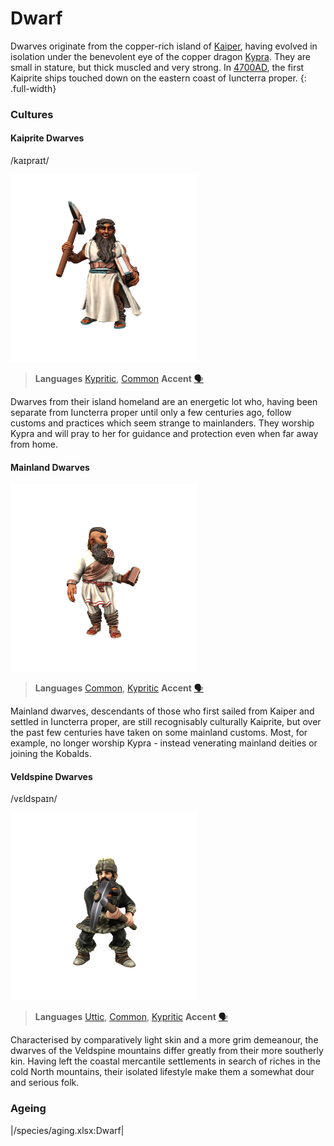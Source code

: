 # Dwarf

Dwarves originate from the copper-rich island of [Kaiper](/places/kaiper), having evolved in isolation under the benevolent eye of the copper dragon [Kypra](/cosmology/deigen/dragons/kypra). They are small in stature, but thick muscled and very strong. In [4700AD](/timeline#4700AD), the first Kaiprite ships touched down on the eastern coast of Iuncterra proper.
{: .full-width}

### Cultures

#### Kaiprite Dwarves
/kaɪpraɪt/

![](dwarf-kaiper.png)

> **Languages** [Kypritic](/languages/kypritic), [Common](/languages/common)
> **Accent** [🗣️](https://www.dialectsarchive.com/cyprus-1)

Dwarves from their island homeland are an energetic lot who, having been separate from Iuncterra proper until only a few centuries ago, follow customs and practices which seem strange to mainlanders. They worship Kypra and will pray to her for guidance and protection even when far away from home. 

#### Mainland Dwarves

![](dwarf-mainland.png)

> **Languages** [Common](/languages/common), [Kypritic](/languages/kypritic)
> **Accent** [🗣️](https://www.dialectsarchive.com/greece-1)

Mainland dwarves, descendants of those who first sailed from Kaiper and settled in Iuncterra proper, are still recognisably culturally Kaiprite, but over the past few centuries have taken on some mainland customs. Most, for example, no longer worship Kypra - instead venerating mainland deities or joining the Kobalds.

#### Veldspine Dwarves
/vɛldspaɪn/

![](dwarf-veldspine.png)

> **Languages** [Uttic](/languages/uttic), [Common](/languages/common), [Kypritic](/languages/kypritic)
> **Accent** [🗣️](https://www.dialectsarchive.com/russia-3)

Characterised by comparatively light skin and a more grim demeanour, the dwarves of the Veldspine mountains differ greatly from their more southerly kin. Having left the coastal mercantile settlements in search of riches in the cold North mountains, their isolated lifestyle make them a somewhat dour and serious folk.

### Ageing
|/species/aging.xlsx:Dwarf|


